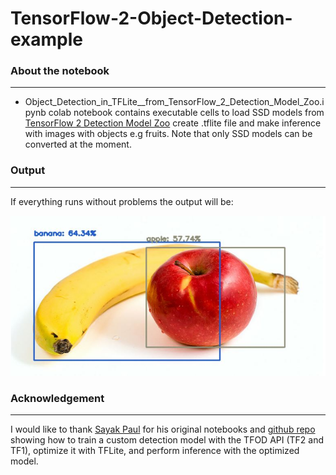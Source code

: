 # TensorFlow-2-Object-Detection-example

### About the notebook
--------------------------------------
- Object_Detection_in_TFLite__from_TensorFlow_2_Detection_Model_Zoo.ipynb colab notebook contains executable cells to load SSD models from [TensorFlow 2 Detection Model Zoo](https://github.com/tensorflow/models/blob/master/research/object_detection/g3doc/tf2_detection_zoo.md) create .tflite file and make inference with images with objects e.g fruits. Note that only SSD models can be converted at the moment.

### Output
--------------------------------------
If everything runs without problems the output will be:

<img src="detected_fruits.JPG" width="540" height="256">

### Acknowledgement
--------------------------------------
I would like to thank [Sayak Paul](https://github.com/sayakpaul) for his original notebooks and [github repo](https://github.com/sayakpaul/E2E-Object-Detection-in-TFLite) showing how to train a custom detection model with the TFOD API (TF2 and TF1), optimize it with TFLite, and perform inference with the optimized model.
